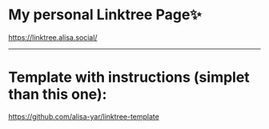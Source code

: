 # My personal Linktree Page:sparkles:
https://linktree.alisa.social/  

---

# Template with instructions (simplet than this one):  
https://github.com/alisa-yar/linktree-template
